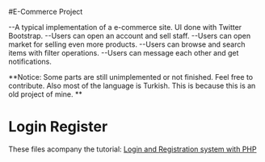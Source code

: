 #E-Commerce Project

--A typical implementation of a e-commerce site. UI done with Twitter Bootstrap.
--Users can open an account and sell staff. 
--Users can open market for selling even more products. 
--Users can browse and search items with filter operations. 
--Users can message each other and get notifications. 

**Notice: Some parts are still unimplemented or not finished. Feel free to contribute. Also most of the language is Turkish. This is because this is an old project of mine. **

Login Register
=============

These files acompany the tutorial: [Login and Registration system with PHP](http://daveismyname.com/login-and-registration-system-with-php-bp)
